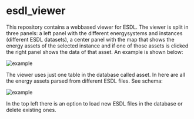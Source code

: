 # esdl_viewer

This repository contains a webbased viewer for ESDL. The viewer is split in three panels: a left panel with the different energysystems and instances (different ESDL datasets), a center panel with the map that shows the energy assets of the selected instance and if one of those assets is clicked the right panel shows the data of that asset. An example is shown below: 

![example](https://i.ibb.co/ns7Hk0M/webviewer-example.png)

The viewer uses just one table in the database called asset. In here are all the energy assets parsed from different ESDL files. See schema:

![example](https://i.ibb.co/2c2nXJj/webviewer.png)

In the top left there is an option to load new ESDL files in the database or delete existing ones.
